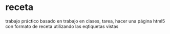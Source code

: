# receta
trabajo práctico basado en trabajo en clases, tarea, hacer una página html5 con formato de receta utilizando las eqtiquetas vistas
